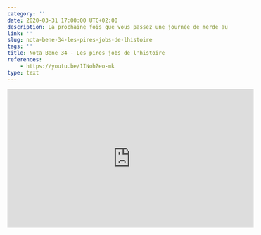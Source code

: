 ```yaml
---
category: ''
date: 2020-03-31 17:00:00 UTC+02:00
description: La prochaine fois que vous passez une journée de merde au taf, vous saurez qu'il y a pire!
link: ''
slug: nota-bene-34-les-pires-jobs-de-lhistoire
tags: ''
title: Nota Bene 34 - Les pires jobs de l'histoire
references:
    - https://youtu.be/1INohZeo-mk
type: text
---
```


<iframe width="560" height="315" src="https://www.youtube-nocookie.com/embed/1INohZeo-mk" frameborder="0" allow="accelerometer; autoplay; encrypted-media; gyroscope; picture-in-picture" allowfullscreen></iframe>
